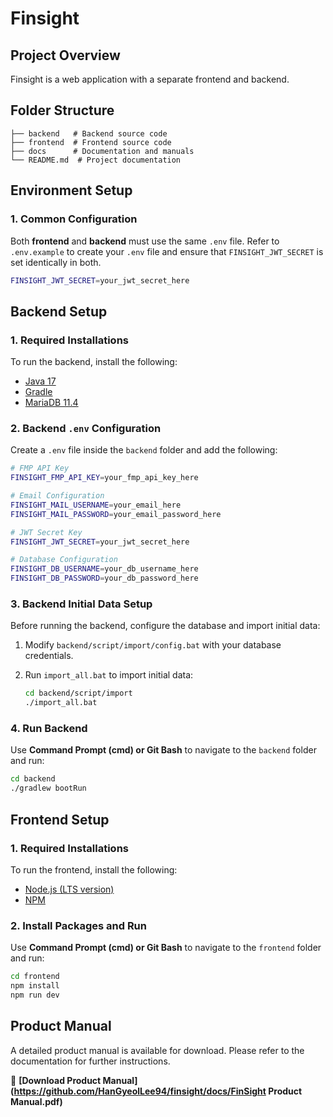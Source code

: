 # Finsight

## Project Overview

Finsight is a web application with a separate frontend and backend.

## Folder Structure

```
├── backend   # Backend source code
├── frontend  # Frontend source code
├── docs      # Documentation and manuals
└── README.md  # Project documentation
```

## Environment Setup

### 1. Common Configuration

Both **frontend** and **backend** must use the same `.env` file.
Refer to `.env.example` to create your `.env` file and ensure that `FINSIGHT_JWT_SECRET` is set identically in both.

```sh
FINSIGHT_JWT_SECRET=your_jwt_secret_here
```

## Backend Setup

### 1. Required Installations

To run the backend, install the following:

- [Java 17](https://adoptium.net/)
- [Gradle](https://gradle.org/install/)
- [MariaDB 11.4](https://mariadb.org/download/)

### 2. Backend `.env` Configuration
Create a `.env` file inside the `backend` folder and add the following:

```sh
# FMP API Key
FINSIGHT_FMP_API_KEY=your_fmp_api_key_here

# Email Configuration
FINSIGHT_MAIL_USERNAME=your_email_here
FINSIGHT_MAIL_PASSWORD=your_email_password_here

# JWT Secret Key
FINSIGHT_JWT_SECRET=your_jwt_secret_here

# Database Configuration
FINSIGHT_DB_USERNAME=your_db_username_here
FINSIGHT_DB_PASSWORD=your_db_password_here
```

### 3. Backend Initial Data Setup

Before running the backend, configure the database and import initial data:

1. Modify `backend/script/import/config.bat` with your database credentials.
2. Run `import_all.bat` to import initial data:

   ```sh
   cd backend/script/import
   ./import_all.bat
   ```

### 4. Run Backend

Use **Command Prompt (cmd) or Git Bash** to navigate to the `backend` folder and run:

```sh
cd backend
./gradlew bootRun
```

## Frontend Setup

### 1. Required Installations

To run the frontend, install the following:

- [Node.js (LTS version)](https://nodejs.org/)
- [NPM](https://www.npmjs.com/)

### 2. Install Packages and Run

Use **Command Prompt (cmd) or Git Bash** to navigate to the `frontend` folder and run:

```sh
cd frontend
npm install
npm run dev
```

## Product Manual
A detailed product manual is available for download. Please refer to the documentation for further instructions.

📄 **[Download Product Manual](https://github.com/HanGyeolLee94/finsight/docs/FinSight Product Manual.pdf)**
